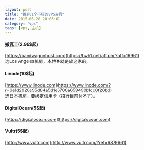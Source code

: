 ```yaml
---
layout: post
title: "推荐几个不错的VPS主机"
date: 2015-06-28 20:05:01
category: "vps"
tags: [vps, 主机]
---
```

#### 搬瓦工(2.99$起)
[https://bandwagonhost.com](https://bwh1.net/aff.php?aff=16961)  
选Los Angeles机房，本博客就是放这家的。  

#### Linode(10$起)
[https://www.linode.com](https://www.linode.com/?r=6a1d2020e95d84a5d1e6706a659499b1cc0f28bd)  
选日本机房，要绑定信用卡（招行目前付不了）。  

#### DigitalOcean(5$起)
[https://digitalocean.com](https://digitalocean.com)  

#### Vultr(5$起)
[http://www.vultr.com](http://www.vultr.com/?ref=6879661)  
 
